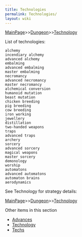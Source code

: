```yaml
---
title: Technologies
permalink: Technologies/
layout: wiki
---
```


[MainPage](/keeperrl_wiki/ "wikilink")>>[Dungeon](/keeperrl_wiki/Dungeon "wikilink")>>[Technology](/keeperrl_wiki/Technology "wikilink")

List of technologies:

	alchemy
	incendiary alchemy
	advanced alchemy
	embalming
	advanced embalming
	master embalming
	necromancy
	advanced necromancy
	master necromancy
	alchemical conversion
	humanoid mutation
	beast mutation
	chicken breeding
	pig breeding
	cow breeding
	iron working
	jewellery
	distillation
	two-handed weapons
	traps
	advanced traps
	archery
	sorcery
	advanced sorcery
	magical weapons
	master sorcery
	demonology
	worship
	automatons
	advanced automatons
	automaton brains
	aerodynamics

See Technology for strategy details:

[MainPage](/keeperrl_wiki/ "wikilink")>>[Dungeon](/keeperrl_wiki/Dungeon "wikilink")>>[Technology](/keeperrl_wiki/Technology "wikilink")

Other items in this section
-    [Advances](/keeperrl_wiki/Advances "wikilink")
-    [Technology](/keeperrl_wiki/Technology "wikilink")
-    [Techs](/keeperrl_wiki/Techs "wikilink")
